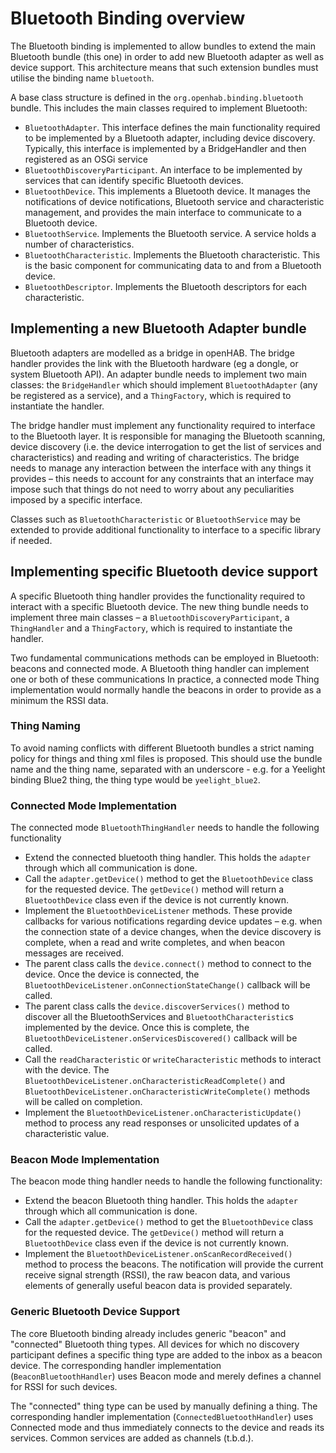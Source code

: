 # Bluetooth Binding overview
 
The Bluetooth binding is implemented to allow bundles to extend the main Bluetooth bundle (this one) in order to add new Bluetooth adapter as well as device support.
This architecture means that such extension bundles must utilise the binding name `bluetooth`.

A base class structure is defined in the `org.openhab.binding.bluetooth` bundle.
This includes the main classes required to implement Bluetooth:
 
* `BluetoothAdapter`. This interface defines the main functionality required to be implemented by a Bluetooth adapter, including device discovery. Typically, this interface is implemented by a BridgeHandler and then registered as an OSGi service
* `BluetoothDiscoveryParticipant`. An interface to be implemented by services that can identify specific Bluetooth devices.
* `BluetoothDevice`. This implements a Bluetooth device. It manages the notifications of device notifications, Bluetooth service and characteristic management, and provides the main interface to communicate to a Bluetooth device.
* `BluetoothService`. Implements the Bluetooth service. A service holds a number of characteristics.
* `BluetoothCharacteristic`. Implements the Bluetooth characteristic. This is the basic component for communicating data to and from a Bluetooth device.
* `BluetoothDescriptor`. Implements the Bluetooth descriptors for each characteristic.
 
## Implementing a new Bluetooth Adapter bundle
 
Bluetooth adapters are modelled as a bridge in openHAB.
The bridge handler provides the link with the Bluetooth hardware (eg a dongle, or system Bluetooth API).
An adapter bundle needs to implement two main classes: the `BridgeHandler` which should implement `BluetoothAdapter` (any be registered as a service), and a `ThingFactory`, which is required to instantiate the handler.
 
The bridge handler must implement any functionality required to interface to the Bluetooth layer.
It is responsible for managing the Bluetooth scanning, device discovery (i.e. the device interrogation to get the list of services and characteristics) and reading and writing of characteristics.
The bridge needs to manage any interaction between the interface with any things it provides – this needs to account for any constraints that an interface may impose such that things do not need to worry about any peculiarities imposed by a specific interface.

Classes such as `BluetoothCharacteristic` or `BluetoothService` may be extended to provide additional functionality to interface to a specific library if needed.
 
## Implementing specific Bluetooth device support
 
A specific Bluetooth thing handler provides the functionality required to interact with a specific Bluetooth device.
The new thing bundle needs to implement three main classes – a `BluetoothDiscoveryParticipant`, a `ThingHandler` and a `ThingFactory`, which is required to instantiate the handler.
 
Two fundamental communications methods can be employed in Bluetooth: beacons and connected mode. A Bluetooth thing handler can implement one or both of these communications
 In practice, a connected mode Thing implementation would normally handle the beacons in order to provide as a minimum the RSSI data.

### Thing Naming

To avoid naming conflicts with different Bluetooth bundles a strict naming policy for things and thing xml files is proposed. 
This should use the bundle name and the thing name, separated with an underscore - e.g. for a Yeelight binding Blue2 thing, the thing type would be `yeelight_blue2`.
 
### Connected Mode Implementation
 
The connected mode `BluetoothThingHandler` needs to handle the following functionality
* Extend the connected bluetooth thing handler. This holds the `adapter` through which all communication is done.
* Call the `adapter.getDevice()` method to get the `BluetoothDevice` class for the requested device. The `getDevice()` method will return a `BluetoothDevice` class even if the device is not currently known.
* Implement the `BluetoothDeviceListener` methods. These provide callbacks for various notifications regarding device updates – e.g. when the connection state of a device changes, when the device discovery is complete, when a read and write completes, and when beacon messages are received.
* The parent class calls the `device.connect()` method to connect to the device. Once the device is connected, the `BluetoothDeviceListener.onConnectionStateChange()` callback will be called.
* The parent class  calls the `device.discoverServices()` method to discover all the BluetoothServices and `BluetoothCharacteristic`s implemented by the device. Once this is complete, the `BluetoothDeviceListener.onServicesDiscovered()` callback will be called.
* Call the `readCharacteristic` or `writeCharacteristic` methods to interact with the device. The `BluetoothDeviceListener.onCharacteristicReadComplete()` and `BluetoothDeviceListener.onCharacteristicWriteComplete()` methods will be called on completion.
* Implement the `BluetoothDeviceListener.onCharacteristicUpdate()` method to process any read responses or unsolicited updates of a characteristic value.
 
### Beacon Mode Implementation
 
The beacon mode thing handler needs to handle the following functionality:

* Extend the beacon Bluetooth thing handler. This holds the `adapter` through which all communication is done.
* Call the `adapter.getDevice()` method to get the `BluetoothDevice` class for the requested device. The `getDevice()` method will return a `BluetoothDevice` class even if the device is not currently known.
* Implement the `BluetoothDeviceListener.onScanRecordReceived()` method to process the beacons. The notification will provide the current receive signal strength (RSSI), the raw beacon data, and various elements of generally useful beacon data is provided separately.

### Generic Bluetooth Device Support

The core Bluetooth binding already includes generic "beacon" and "connected" Bluetooth thing types.
All devices for which no discovery participant defines a specific thing type are added to the inbox as a beacon device.
The corresponding handler implementation (`BeaconBluetoothHandler`) uses Beacon mode and merely defines a channel for RSSI for such devices.

The "connected" thing type can be used by manually defining a thing.
The corresponding handler implementation (`ConnectedBluetoothHandler`) uses Connected mode and thus immediately connects to the device and reads its services.
Common services are added as channels (t.b.d.).

